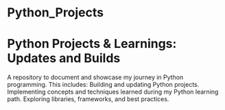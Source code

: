 # Python_Projects
# Python Projects & Learnings: Updates and Builds
A repository to document and showcase my journey in Python programming. This includes:
     Building and updating Python projects.
     Implementing concepts and techniques learned during my Python learning path.
     Exploring libraries, frameworks, and best practices.
